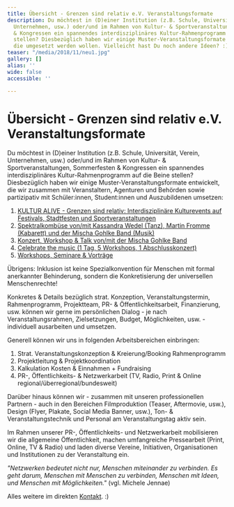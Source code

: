 ```yaml
---
title: Übersicht - Grenzen sind relativ e.V. Veranstaltungsformate
description: Du möchtest in (D)einer Institution (z.B. Schule, Universität, Verein,
  Unternehmen, usw.) oder/und im Rahmen von Kultur- & Sportveranstaltungen, Sommerfesten
  & Kongressen ein spannendes interdisziplinäres Kultur-Rahmenprogramm auf die Beine
  stellen? Diesbezüglich haben wir einige Muster-Veranstaltungsformate entwickelt,
  die umgesetzt werden wollen. Vielleicht hast Du noch andere Ideen? :)
teaser: "/media/2018/11/neu1.jpg"
gallery: []
alias: ''
wide: false
accessible: ''

---
```

# Übersicht - Grenzen sind relativ e.V. Veranstaltungsformate

Du möchtest in (D)einer Institution (z.B. Schule, Universität, Verein, Unternehmen, usw.) oder/und im Rahmen von Kultur- & Sportveranstaltungen, Sommerfesten & Kongressen ein spannendes interdisziplinäres Kultur-Rahmenprogramm auf die Beine stellen? Diesbezüglich haben wir einige Muster-Veranstaltungsformate entwickelt, die wir zusammen mit Veranstaltern, Agenturen und Behörden sowie partizipativ mit Schüler:innen, Student:innen und Auszubildenen umsetzen:

1. [KULTUR ALIVE - Grenzen sind relativ: Interdisziplinäre Kulturevents auf Festivals, Stadtfesten und Sportveranstaltungen](https://www.grenzensindrelativ.de/aktivitaeten/projekte-und-veranstaltungen/veranstaltungsformate-fuer-dein-event/support-inklusion)
2. [Spektralkombüse von/mit Kassandra Wedel (Tanz), Martin Fromme (Kabarett) und der Mischa Gohlke Band (Musik)](https://www.grenzensindrelativ.de/aktivitaeten/projekte-und-veranstaltungen/veranstaltungsformate-fuer-dein-event/spektralkombuese)
3. [Konzert, Workshop & Talk von/mit der Mischa Gohlke Band]( "https://www.grenzensindrelativ.de/aktivitaeten/projekte-und-veranstaltungen/veranstaltungsformate-fuer-dein-event/konzert-workshops-talk-von-mit-der-mischa-gohlke-band")
4. [Celebrate the music (1 Tag, 5 Workshops, 1 Abschlusskonzert)]()
5. [Workshops, Seminare & Vorträge](https://www.grenzensindrelativ.de/aktivitaeten/musikunterricht-workshops-coaching/workshops-seminare-vortraege/allgemeine-infos-workshops-seminare-vortrage)

Übrigens: Inklusion ist keine Spezialkonvention für Menschen mit formal anerkannter Behinderung, sondern die Konkretisierung der universellen Menschenrechte!

Konkretes & Details bezüglich strat. Konzeption, Veranstaltungstermin, Rahmenprogramm, Projektteam, PR- & Öffentlichkeitsarbeit, Finanzierung, usw. können wir gerne im persönlichen Dialog - je nach Veranstaltungsrahmen, Zielsetzungen, Budget, Möglichkeiten, usw. - individuell ausarbeiten und umsetzen.

Generell können wir uns in folgenden Arbeitsbereichen einbringen:

1. Strat. Veranstaltungskonzeption & Kreierung/Booking Rahmenprogramm
2. Projektleitung & Projektkoordination
3. Kalkulation Kosten & Einnahmen + Fundraising
4. PR-, Öffentlichkeits- & Netzwerkarbeit (TV, Radio, Print & Online regional/überregional/bundesweit)

Darüber hinaus können wir - zusammen mit unseren professionellen Partnern - auch in den Bereichen Filmproduktion (Teaser, Aftermovie, usw.), Design (Flyer, Plakate, Social Media Banner, usw.), Ton- & Veranstaltungstechnik und Personal am Veranstaltungstag aktiv sein.

Im Rahmen unserer PR-, Öffentlichkeits- und Netzwerkarbeit mobilisieren wir die allgemeine Öffentlichkeit, machen umfangreiche Pressearbeit (Print, Online, TV & Radio) und laden diverse Vereine, Initiativen, Organisationen und Institutionen zu der Veranstaltung ein.

_"Netzwerken bedeutet nicht nur, Menschen miteinander zu verbinden. Es geht darum, Menschen mit Menschen zu verbinden, Menschen mit Ideen, und Menschen mit Möglichkeiten."_ (vgl. Michele Jennae)

Alles weitere im direkten [Kontakt](https://www.grenzensindrelativ.de/kontakt). :)